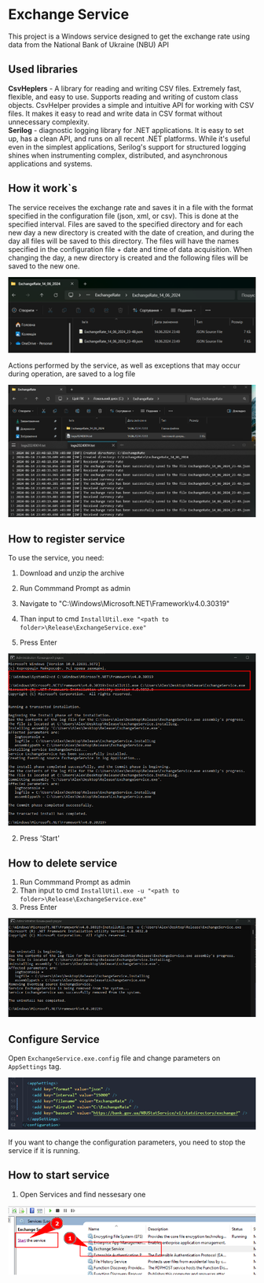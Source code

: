 # Exchange Service

<p>This project is a Windows service designed to get 
the exchange rate using data from the National
Bank of Ukraine (NBU) API </p>

## Used libraries

 **CsvHeplers** - A library for reading and writing CSV files. Extremely fast, flexible, and easy to use. Supports reading and writing of custom class objects. CsvHelper provides a simple and intuitive API for working with CSV files. It makes it easy to read and write data in CSV format without unnecessary complexity.\
 **Serilog** - diagnostic logging library for .NET applications. It is easy to set up, has a clean API, and runs on all recent .NET platforms. While it's useful even in the simplest applications, Serilog's support for structured logging shines when instrumenting complex, distributed, and asynchronous applications and systems.
    
## How it work`s

<p>The service receives the exchange rate and saves it in a file with the format specified in the configuration file (json, xml, or csv). This is done at the specified interval. Files are saved to the specified directory and for each new day a new directory is created with the date of creation, and during the day all files will be saved to this directory. The files will have the names specified in the configuration file + date and time of data acquisition. When changing the day, a new directory is created and the following files will be saved to the new one.</p>

![](img/exchangerates.png)

<p>Actions performed by the service, as well as exceptions that may occur during operation, are saved to a log file</p>

![](img/logs.png)

## How to register service

To use the service, you need:

1. Download and unzip the archive

2. Run Commmand Prompt as admin
3. Navigate to "C:\Windows\Microsoft.NET\Framework\v4.0.30319"
4. Than input to cmd
   `InstallUtil.exe "<path to folder>\Release\ExchangeService.exe"`
5. Press Enter

![](img/register_service.png)

2. Press 'Start'

## How to delete service

1. Run Commmand Prompt as admin
2. Than input to cmd
   `InstallUtil.exe -u "<path to folder>\Release\ExchangeService.exe"`
3. Press Enter

![](img/delete_service.png)

## Configure Service

Open `ExchangeService.exe.config` file and change parameters on `AppSettings` tag.

![](img/config.png)

If you want to change the configuration parameters, you need to stop the service if it is running.

## How to start service

1. Open Services and find nessesary one

![](img/start_service.png)
